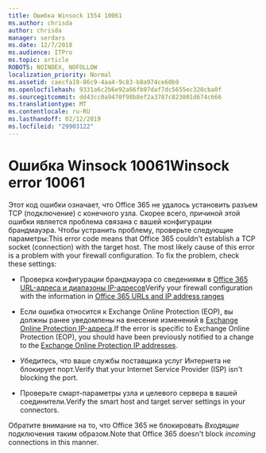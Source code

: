 ```yaml
---
title: Ошибка Winsock 1554 10061
ms.author: chrisda
author: chrisda
manager: serdars
ms.date: 12/7/2018
ms.audience: ITPro
ms.topic: article
ROBOTS: NOINDEX, NOFOLLOW
localization_priority: Normal
ms.assetid: caecfa19-86c9-4aa4-9c83-b8a974ce60b9
ms.openlocfilehash: 9331a6c2b6e92a66fb97daf7dc5655ec320cba0f
ms.sourcegitcommit: dd43cc0a9470f98b8ef2a3787c823801d674c666
ms.translationtype: MT
ms.contentlocale: ru-RU
ms.lasthandoff: 02/12/2019
ms.locfileid: "29903122"
---
```

# <a name="winsock-error-10061"></a><span data-ttu-id="896ee-102">Ошибка Winsock 10061</span><span class="sxs-lookup"><span data-stu-id="896ee-102">Winsock error 10061</span></span>

<span data-ttu-id="896ee-p101">Этот код ошибки означает, что Office 365 не удалось установить разъем TCP (подключение) с конечного узла. Скорее всего, причиной этой ошибки является проблема связана с вашей конфигурации брандмауэра. Чтобы устранить проблему, проверьте следующие параметры:</span><span class="sxs-lookup"><span data-stu-id="896ee-p101">This error code means that Office 365 couldn't establish a TCP socket (connection) with the target host. The most likely cause of this error is a problem with your firewall configuration. To fix the problem, check these settings:</span></span>
  
- <span data-ttu-id="896ee-106">Проверка конфигурации брандмауэра со сведениями в [Office 365 URL-адреса и диапазоны IP-адресов](https://docs.microsoft.com/office365/enterprise/urls-and-ip-address-ranges)</span><span class="sxs-lookup"><span data-stu-id="896ee-106">Verify your firewall configuration with the information in [Office 365 URLs and IP address ranges](https://docs.microsoft.com/office365/enterprise/urls-and-ip-address-ranges)</span></span>
    
- <span data-ttu-id="896ee-107">Если ошибка относится к Exchange Online Protection (EOP), вы должны ранее уведомлены на внесение изменений в [Exchange Online Protection IP-адреса](https://docs.microsoft.com/office365/SecurityCompliance/eop/exchange-online-protection-ip-addresses).</span><span class="sxs-lookup"><span data-stu-id="896ee-107">If the error is specific to Exchange Online Protection (EOP), you should have been previously notified to a change to the [Exchange Online Protection IP addresses](https://docs.microsoft.com/office365/SecurityCompliance/eop/exchange-online-protection-ip-addresses).</span></span>
    
- <span data-ttu-id="896ee-108">Убедитесь, что ваше службы поставщика услуг Интернета не блокирует порт.</span><span class="sxs-lookup"><span data-stu-id="896ee-108">Verify that your Internet Service Provider (ISP) isn't blocking the port.</span></span>
    
- <span data-ttu-id="896ee-109">Проверьте смарт-параметры узла и целевого сервера в вашей соединители.</span><span class="sxs-lookup"><span data-stu-id="896ee-109">Verify the smart host and target server settings in your connectors.</span></span>
    
<span data-ttu-id="896ee-110">Обратите внимание на то, что Office 365 не блокировать *Входящие* подключения таким образом.</span><span class="sxs-lookup"><span data-stu-id="896ee-110">Note that Office 365 doesn't block  *incoming*  connections in this manner.</span></span> 
  

